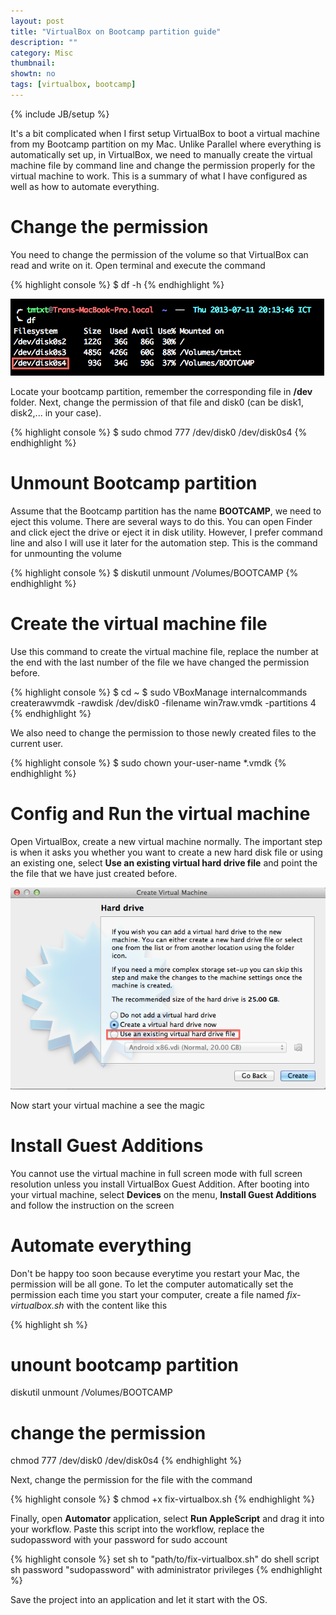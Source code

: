 ```yaml
---
layout: post
title: "VirtualBox on Bootcamp partition guide"
description: ""
category: Misc
thumbnail: 
showtn: no
tags: [virtualbox, bootcamp]
---
```

{% include JB/setup %}

It's a bit complicated when I first setup VirtualBox to boot a virtual machine
from my Bootcamp partition on my Mac. Unlike Parallel where everything is
automatically set up, in VirtualBox, we need to manually create the virtual
machine file by command line and change the permission properly for the virtual
machine to work. This is a summary of what I have configured as well as how to
automate everything.

# Change the permission

You need to change the permission of the volume so that VirtualBox can read and
write on it. Open terminal and execute the command

{% highlight console %}
$ df -h
{% endhighlight %}

<!-- more -->

![df](/files/2013-07-11-virtualbox-on-bootcamp-partition-guide/df.png)

Locate your bootcamp partition, remember the corresponding file in **/dev**
folder. Next, change the permission of that file and disk0 (can be disk1,
disk2,... in your case).

{% highlight console %}
$ sudo chmod 777 /dev/disk0 /dev/disk0s4
{% endhighlight %}

# Unmount Bootcamp partition

Assume that the Bootcamp partition has the name **BOOTCAMP**, we need to eject
this volume. There are several ways to do this. You can open Finder and click
eject the drive or eject it in disk utility. However, I prefer command line and
also I will use it later for the automation step. This is the command for
unmounting the volume

{% highlight console %}
$ diskutil unmount /Volumes/BOOTCAMP
{% endhighlight %}

# Create the virtual machine file

Use this command to create the virtual machine file, replace the number at the
end with the last number of the file we have changed the permission before.

{% highlight console %}
$ cd ~
$ sudo VBoxManage internalcommands createrawvmdk -rawdisk /dev/disk0 -filename win7raw.vmdk -partitions 4
{% endhighlight %}

We also need to change the permission to those newly created files to the
current user.

{% highlight console %}
$ sudo chown your-user-name *.vmdk
{% endhighlight %}

# Config and Run the virtual machine

Open VirtualBox, create a new virtual machine normally. The important step is
when it asks you whether you want to create a new hard disk file or using an
existing one, select **Use an existing virtual hard drive file** and point the
the file that we have just created before.

![hdd](/files/2013-07-11-virtualbox-on-bootcamp-partition-guide/hdd.png)

Now start your virtual machine a see the magic

# Install Guest Additions

You cannot use the virtual machine in full screen mode with full screen
resolution unless you install VirtualBox Guest Addition. After booting into your
virtual machine, select **Devices** on the menu, **Install Guest Additions** and
follow the instruction on the screen

# Automate everything

Don't be happy too soon because everytime you restart your Mac, the permission
will be all gone. To let the computer automatically set the permission each time
you start your computer, create a file named *fix-virtualbox.sh* with the
content like this

{% highlight sh %}
# unount bootcamp partition
diskutil unmount /Volumes/BOOTCAMP

# change the permission
chmod 777 /dev/disk0 /dev/disk0s4
{% endhighlight %}

Next, change the permission for the file with the command

{% highlight console %}
$ chmod +x fix-virtualbox.sh
{% endhighlight %}

Finally, open **Automator** application, select
**Run AppleScript** and drag it into your workflow. Paste this script into the
workflow, replace the sudopassword with your password for sudo account

{% highlight console %}
set sh to "path/to/fix-virtualbox.sh"
do shell script sh password "sudopassword" with administrator privileges
{% endhighlight %}

Save the project into an application and let it start with the OS.
